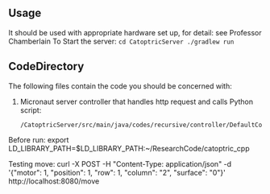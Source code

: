 ## Usage
It should be used with appropriate hardware set up, for detail: see Professor Chamberlain
To Start the server:
    ```
    cd CatoptricServer
    ./gradlew run
    ```
    
## CodeDirectory
The following files contain the code you should be concerned with:
1. Micronaut server controller that handles http request and calls Python script:
    ```
    /CatoptricServer/src/main/java/codes/recursive/controller/DefaultController.java
    ```

Before run:
export LD_LIBRARY_PATH=$LD_LIBRARY_PATH:~/ResearchCode/catoptric_cpp

Testing move:
curl -X POST -H "Content-Type: application/json" -d '{"motor": 1, "position": 1, "row": 1, "column": "2", "surface": "0"}' http://localhost:8080/move